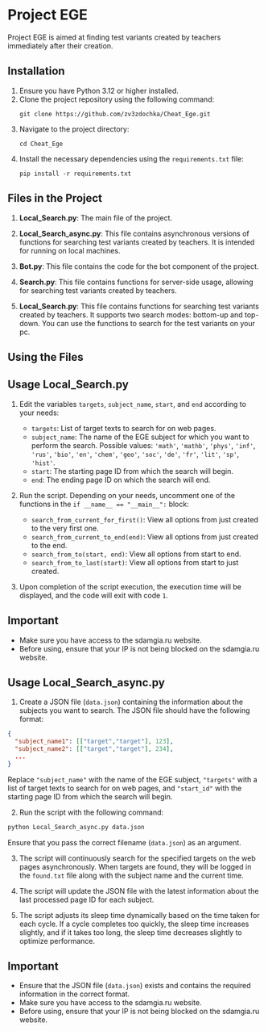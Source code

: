 # Project EGE

Project EGE is aimed at finding test variants created by teachers immediately after their creation.

## Installation

1. Ensure you have Python 3.12 or higher installed.
2. Clone the project repository using the following command:
    ```
    git clone https://github.com/zv3zdochka/Cheat_Ege.git
    ```
3. Navigate to the project directory:
    ```
    cd Cheat_Ege
    ```
4. Install the necessary dependencies using the `requirements.txt` file:
    ```
    pip install -r requirements.txt
    ```

## Files in the Project

1. **Local_Search.py**: The main file of the project.

2. **Local_Search_async.py**: This file contains asynchronous versions of functions for searching test variants created by teachers. It is intended for running on local machines.

3. **Bot.py**: This file contains the code for the bot component of the project.

4. **Search.py**: This file contains functions for server-side usage, allowing for searching test variants created by teachers.

5. **Local_Search.py**: This file contains functions for searching test variants created by teachers. It supports two search modes: bottom-up and top-down. You can use the functions to search for the test variants on your pc. 

## Using the Files

## Usage Local_Search.py

1. Edit the variables `targets`, `subject_name`, `start`, and `end` according to your needs:

   - `targets`: List of target texts to search for on web pages.
   - `subject_name`: The name of the EGE subject for which you want to perform the search. Possible values: `'math'`, `'mathb'`, `'phys'`, `'inf'`, `'rus'`, `'bio'`, `'en'`, `'chem'`, `'geo'`, `'soc'`, `'de'`, `'fr'`, `'lit'`, `'sp'`, `'hist'`.
   - `start`: The starting page ID from which the search will begin.
   - `end`: The ending page ID on which the search will end.

2. Run the script. Depending on your needs, uncomment one of the functions in the `if __name__ == "__main__":` block:

   - `search_from_current_for_first()`: View all options from just created to the very first one.
   - `search_from_current_to_end(end)`: View all options from just created to the end.
   - `search_from_to(start, end)`: View all options from start to end.
   - `search_from_to_last(start)`: View all options from start to just created.

3. Upon completion of the script execution, the execution time will be displayed, and the code will exit with code `1`.

## Important

- Make sure you have access to the sdamgia.ru website.
- Before using, ensure that your IP is not being blocked on the sdamgia.ru website.

## Usage Local_Search_async.py

1. Create a JSON file (`data.json`) containing the information about the subjects you want to search. The JSON file should have the following format:

```json
{
  "subject_name1": [["target","target"], 123],
  "subject_name2": [["target","target"], 234],
  ...
}
```

Replace `"subject_name"` with the name of the EGE subject, `"targets"` with a list of target texts to search for on web pages, and `"start_id"` with the starting page ID from which the search will begin.

2. Run the script with the following command:

```bash
python Local_Search_async.py data.json
```

Ensure that you pass the correct filename (`data.json`) as an argument.

3. The script will continuously search for the specified targets on the web pages asynchronously. When targets are found, they will be logged in the `found.txt` file along with the subject name and the current time.

4. The script will update the JSON file with the latest information about the last processed page ID for each subject.

5. The script adjusts its sleep time dynamically based on the time taken for each cycle. If a cycle completes too quickly, the sleep time increases slightly, and if it takes too long, the sleep time decreases slightly to optimize performance.

## Important

- Ensure that the JSON file (`data.json`) exists and contains the required information in the correct format.
- Make sure you have access to the sdamgia.ru website.
- Before using, ensure that your IP is not being blocked on the sdamgia.ru website.


